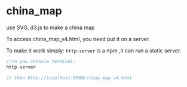 # china_map
use SVG, d3.js to make a china map


To access china_map_v4.html, you need put it on a server.

To make it work simply:
`http-server` is a npm ,it can run a static server.
```js
//in you console terminal:
http-server

// then http://localhost:8080/china_map_v4.html

```


